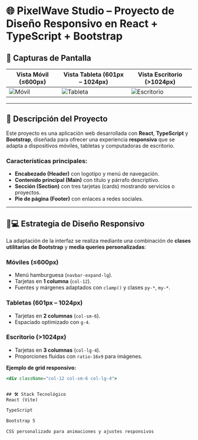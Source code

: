 # 🌐 PixelWave Studio – Proyecto de Diseño Responsivo en React + TypeScript + Bootstrap  

## 📸 Capturas de Pantalla  

| Vista Móvil (≤600px) | Vista Tableta (601px – 1024px) | Vista Escritorio (>1024px) |
|----------------------|--------------------------------|----------------------------|
| ![Móvil](ruta-captura-movil.png) | ![Tableta](ruta-captura-tablet.png) | ![Escritorio](ruta-captura-escritorio.png) |

---

## 📝 Descripción del Proyecto  

Este proyecto es una aplicación web desarrollada con **React**, **TypeScript** y **Bootstrap**, diseñada para ofrecer una experiencia **responsiva** que se adapta a dispositivos móviles, tabletas y computadoras de escritorio.  

### Características principales:  
- **Encabezado (Header)** con logotipo y menú de navegación.  
- **Contenido principal (Main)** con título y párrafo descriptivo.  
- **Sección (Section)** con tres tarjetas (cards) mostrando servicios o proyectos.  
- **Pie de página (Footer)** con enlaces a redes sociales.  

---

## 📱💻 Estrategia de Diseño Responsivo  

La adaptación de la interfaz se realiza mediante una combinación de **clases utilitarias de Bootstrap** y **media queries personalizadas**:  

### Móviles (≤600px)  
- Menú hamburguesa (`navbar-expand-lg`).
- Tarjetas en **1 columna** (`col-12`).
- Fuentes y márgenes adaptados con `clamp()` y clases `py-*`, `my-*`.

### Tabletas (601px – 1024px)  
- Tarjetas en **2 columnas** (`col-sm-6`).
- Espaciado optimizado con `g-4`.

### Escritorio (>1024px)  
- Tarjetas en **3 columnas** (`col-lg-4`).
- Proporciones fluidas con `ratio-16x9` para imágenes.

**Ejemplo de grid responsivo:**
```jsx
<div className="col-12 col-sm-6 col-lg-4">


## 🛠️ Stack Tecnológico
React (Vite)

TypeScript

Bootstrap 5

CSS personalizado para animaciones y ajustes responsivos




